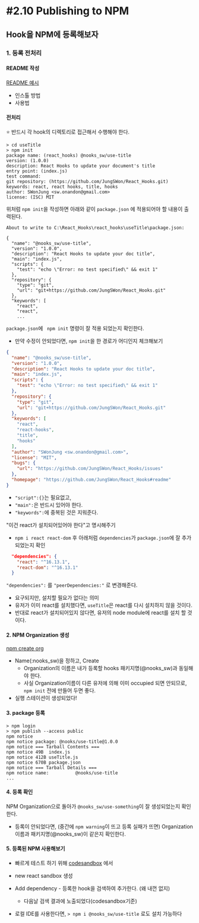 #  \#2.10 Publishing to NPM 

##  Hook을 NPM에 등록해보자 

### 1. 등록 전처리 

####  README 작성 
[README 예시](https://github.com/nomadcoders/nooks/blob/master/useTitle/README.md)
- 인스톨 방법 
- 사용법

####  전처리 

⭐ 반드시 각 hook의 디렉토리로 접근해서 수행해야 한다.   

```shell script
> cd useTitle
> npm init 
package name: (react_hooks) @nooks_sw/use-title
version: (1.0.0)
description: React Hooks to update your document's title
entry point: (index.js)
test command:
git repository: (https://github.com/JungSWon/React_Hooks.git)
keywords: react, react hooks, title, hooks
author: SWonJung <sw.onandon@gmail.com>
license: (ISC) MIT
```

위처럼 `npm init`을 작성하면 아래와 같이 `package.json` 에 적용되어야 할 내용이 출력된다. 

```
About to write to C:\React_Hooks\react_hooks\useTitle\package.json:

{
  "name": "@nooks_sw/use-title",
  "version": "1.0.0",
  "description": "React Hooks to update your doc title",
  "main": "index.js",
  "scripts": {
    "test": "echo \"Error: no test specified\" && exit 1"
  },
  "repository": {
    "type": "git",
    "url": "git+https://github.com/JungSWon/React_Hooks.git"
  },
  "keywords": [
    "react",
    "react",
    ...

```

`package.json`에 ` npm init` 명령이 잘 적용 되었는지 확인한다. 
- 만약 수정이 안되었다면, `npm init`을 한 경로가 어디인지 체크해보기   

```json
{
  "name": "@nooks_sw/use-title",
  "version": "1.0.0",
  "description": "React Hooks to update your doc title",
  "main": "index.js",
  "scripts": {
    "test": "echo \"Error: no test specified\" && exit 1"
  },
  "repository": {
    "type": "git",
    "url": "git+https://github.com/JungSWon/React_Hooks.git"
  },
  "keywords": [
    "react",
    "react-hooks",
    "title",
    "hooks"
  ],
  "author": "SWonJung <sw.onandon@gmail.com>",
  "license": "MIT",
  "bugs": {
    "url": "https://github.com/JungSWon/React_Hooks/issues"
  },
  "homepage": "https://github.com/JungSWon/React_Hooks#readme"
}
```

- `"script":{}`는 필요없고, 
- `"main":`은 반드시 있어야 한다.  
- `"keywords":`에 중복된 것은 지워준다.

"이건 react가 설치되어있어야 한다"고 명시해주기
- `npm i react react-dom` 후 아래처럼 `dependencies`가 `package.json`에 잘 추가되었는지 확인
```json
  "dependencies": {
    "react": "^16.13.1",
    "react-dom": "^16.13.1"
  }
```

`"dependencies":` 를 `"peerDependencies:"` 로 변경해준다.
- 요구되지만, 설치할 필요가 없다는 의미 
- 유저가 이미 react를 설치했다면, `useTitle`은 react를 다시 설치하지 않을 것이다. 
- 반대로 react가 설치되어있지 않다면, 유저의 node module에 react를 설치 할 것이다. 


#### 2. NPM Organization 생성
 [npm create org](npmjs.com/org/create)
- Name(:nooks_sw)을 정하고, Create
    - Organization의 이름은 내가 등록할 hooks 패키지명(@nooks_sw)과 동일해야 한다. 
    - 사실 Organization이름이 다른 유저에 의해 이미 occupied 되면 안되므로, `npm init` 전에 만들어 두면 좋다. 
- 실행 스테이션이 생성되었다!

#### 3. package 등록 
```shell script
> npm login
> npm publish --access public
npm notice
npm notice package: @nooks/use-title@1.0.0
npm notice === Tarball Contents ===
npm notice 49B  index.js
npm notice 412B useTitle.js
npm notice 670B package.json
npm notice === Tarball Details ===
npm notice name:          @nooks/use-title
...
```

#### 4. 등록 확인 
NPM Organization으로 돌아가 `@nooks_sw/use-something`이 잘 생성되었는지 확인한다.
- 등록이 안되었다면, (중간에 `npm warning`이 뜨고 등록 실패가 뜨면) Organization 이름과 패키지명(@nooks_sw)이 같은지 확인한다.  


#### 5. 등록된 NPM 사용해보기 
- 빠르게 테스트 하기 위해 [codesandbox](https://codesandbox.io/new-dashboard/home) 에서 
- new react sandbox 생성
- Add dependency - 등록한 hook을 검색하여 추가한다. (왜 내껀 없지)
    - 다음날 검색 결과에 노출되었다(codesandbox기준)


- 로컬 IDE를 사용한다면, `> npm i @nooks_sw/use-title` 로도 설치 가능하다 